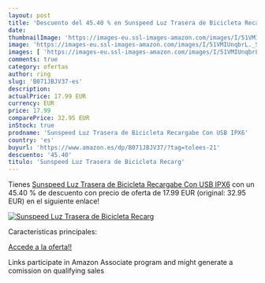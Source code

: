 ```yaml
---
layout: post
title: 'Descuento del 45.40 % en Sunspeed Luz Trasera de Bicicleta Recarg'
date: 
thumbnailImage: 'https://images-eu.ssl-images-amazon.com/images/I/51VMIUnqbrL._SL200_.jpg'
image: 'https://images-eu.ssl-images-amazon.com/images/I/51VMIUnqbrL._SL200_.jpg'
images: [ 'https://images-eu.ssl-images-amazon.com/images/I/51VMIUnqbrL._SL200_.jpg' ]
comments: true
category: ofertas
author: ring
slug: 'B071JBJV37-es'
description:
actualPrice: 17.99 EUR
currency: EUR
price: 17.99
comparePrice: 32.95 EUR
inStock: true
prodname: 'Sunspeed Luz Trasera de Bicicleta Recargabe Con USB IPX6'
country: 'es'
buyurl: 'https://www.amazon.es/dp/B071JBJV37/?tag=tolees-21'
descuento: '45.40'
titulo: 'Sunspeed Luz Trasera de Bicicleta Recarg'
---
```


Tienes [Sunspeed Luz Trasera de Bicicleta Recargabe Con USB IPX6](https://www.amazon.es/dp/B071JBJV37/?tag=tolees-21) con un 45.40 % de descuento con precio de oferta de 17.99 EUR (original: 32.95 EUR) en el siguiente enlace!

[![Sunspeed Luz Trasera de Bicicleta Recarg](https://images-eu.ssl-images-amazon.com/images/I/51VMIUnqbrL._SL200_.jpg)](https://www.amazon.es/dp/B071JBJV37/?tag=tolees-21)

Características principales:


[Accede a la oferta!!](https://www.amazon.es/dp/B071JBJV37/?tag=tolees-21)

Links participate in Amazon Associate program and might generate a comission on qualifying sales


